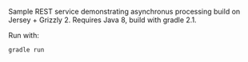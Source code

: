 Sample REST service demonstrating asynchronus processing build on Jersey + Grizzly 2. Requires Java 8, build with gradle 2.1.

Run with:

	gradle run

